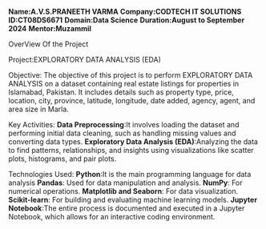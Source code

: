 **Name:A.V.S.PRANEETH VARMA**
**Company:CODTECH IT SOLUTIONS**
**ID:CT08DS6671**
**Domain:Data Science**
**Duration:August to September 2024**
**Mentor:Muzammil**

OverView Of the Project

Project:EXPLORATORY DATA ANALYSIS (EDA)

Objective: The objective of this project is to perform EXPLORATORY DATA ANALYSIS on a dataset containing real estate listings for properties in Islamabad, Pakistan. It includes details such as property type, price, location, city, province, latitude, longitude, date added, agency, agent, and area size in Marla.

Key Activities: 
**Data Preprocessing**:It involves loading the dataset and performing initial data cleaning, such as handling missing values and converting data types.
**Exploratory Data Analysis (EDA)**:Analyzing the data to find patterns, relationships, and insights using visualizations like scatter plots, histograms, and pair plots.

Technologies Used:
**Python**:It is the main programming language for data analysis
**Pandas**: Used for data manipulation and analysis.
**NumPy**: For numerical operations.
**Matplotlib and Seaborn**: For data visualization.
**Scikit-learn**: For building and evaluating machine learning models.
**Jupyter Notebook**:The entire process is documented and executed in a Jupyter Notebook, which allows for an interactive coding environment.

